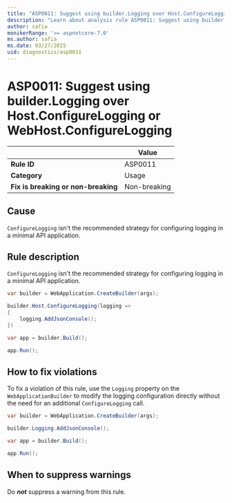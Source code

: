 ```yaml
---
title: "ASP0011: Suggest using builder.Logging over Host.ConfigureLogging or WebHost.ConfigureLogging"
description: "Learn about analysis rule ASP0011: Suggest using builder.Logging over Host.ConfigureLogging or WebHost.ConfigureLogging"
author: safia
monikerRange: '>= aspnetcore-7.0'
ms.author: safia
ms.date: 03/27/2025
uid: diagnostics/asp0011
---
```

# ASP0011: Suggest using builder.Logging over Host.ConfigureLogging or WebHost.ConfigureLogging

|                                     | Value        |
| -                                   | -            |
| **Rule ID**                         | ASP0011      |
| **Category**                        | Usage        |
| **Fix is breaking or non-breaking** | Non-breaking |

## Cause

`ConfigureLogging` isn't the recommended strategy for configuring logging in a minimal API application.

## Rule description

`ConfigureLogging` isn't the recommended strategy for configuring logging in a minimal API application.

```csharp
var builder = WebApplication.CreateBuilder(args);

builder.Host.ConfigureLogging(logging =>
{
    logging.AddJsonConsole();
})

var app = builder.Build();

app.Run();
```

## How to fix violations

To fix a violation of this rule, use the `Logging` property on the `WebApplicationBuilder` to modify the logging configuration directly without the need for an additional `ConfigureLogging` call.

```csharp
var builder = WebApplication.CreateBuilder(args);

builder.Logging.AddJsonConsole();

var app = builder.Build();

app.Run();
```

## When to suppress warnings

Do ***not*** suppress a warning from this rule.
